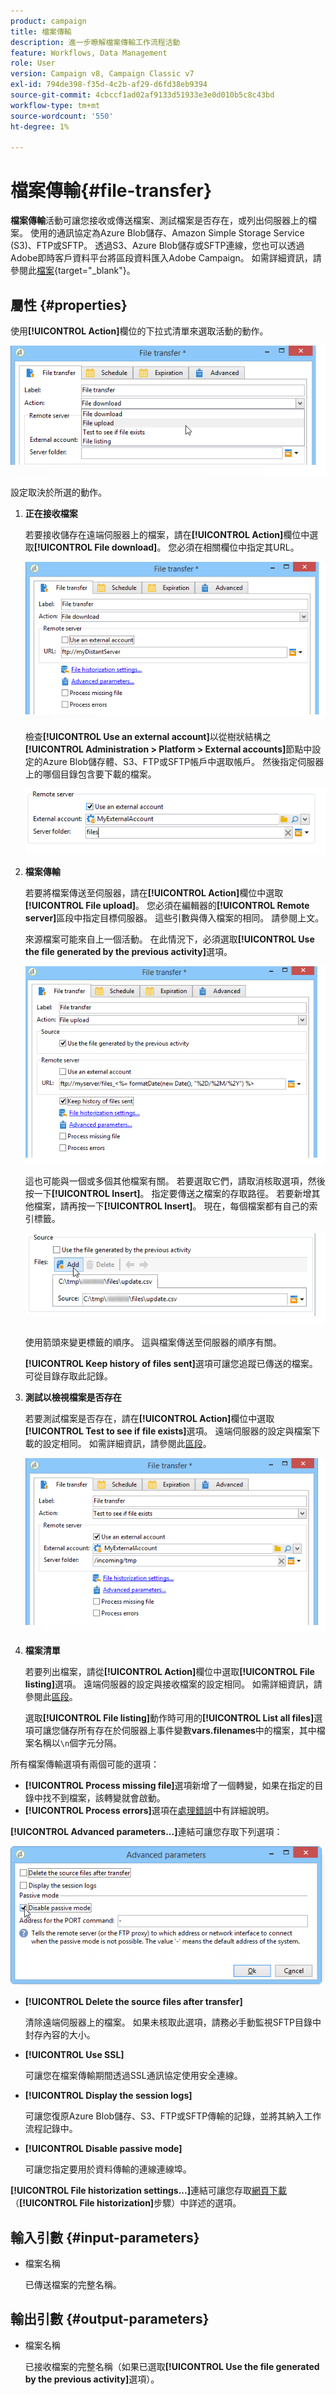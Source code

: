 ```yaml
---
product: campaign
title: 檔案傳輸
description: 進一步瞭解檔案傳輸工作流程活動
feature: Workflows, Data Management
role: User
version: Campaign v8, Campaign Classic v7
exl-id: 794de398-f35d-4c2b-af29-d6fd38eb9394
source-git-commit: 4cbccf1ad02af9133d51933e3e0d010b5c8c43bd
workflow-type: tm+mt
source-wordcount: '550'
ht-degree: 1%

---
```


# 檔案傳輸{#file-transfer}

**檔案傳輸**&#x200B;活動可讓您接收或傳送檔案、測試檔案是否存在，或列出伺服器上的檔案。 使用的通訊協定為Azure Blob儲存、Amazon Simple Storage Service (S3)、FTP或SFTP。
透過S3、Azure Blob儲存或SFTP連線，您也可以透過Adobe即時客戶資料平台將區段資料匯入Adobe Campaign。 如需詳細資訊，請參閱此[檔案](https://experienceleague.adobe.com/docs/experience-platform/destinations/catalog/email-marketing/adobe-campaign.html?lang=zh-Hant){target="_blank"}。

## 屬性 {#properties}

使用&#x200B;**[!UICONTROL Action]**&#x200B;欄位的下拉式清單來選取活動的動作。

![](assets/file_transfert_action.png)

設定取決於所選的動作。

1. **正在接收檔案**

   若要接收儲存在遠端伺服器上的檔案，請在&#x200B;**[!UICONTROL Action]**&#x200B;欄位中選取&#x200B;**[!UICONTROL File download]**。 您必須在相關欄位中指定其URL。

   ![](assets/file_transfert_edit.png)

   檢查&#x200B;**[!UICONTROL Use an external account]**&#x200B;以從樹狀結構之&#x200B;**[!UICONTROL Administration > Platform > External accounts]**&#x200B;節點中設定的Azure Blob儲存體、S3、FTP或SFTP帳戶中選取帳戶。 然後指定伺服器上的哪個目錄包含要下載的檔案。

   ![](assets/file_transfert_edit_external.png)

1. **檔案傳輸**

   若要將檔案傳送至伺服器，請在&#x200B;**[!UICONTROL Action]**&#x200B;欄位中選取&#x200B;**[!UICONTROL File upload]**。 您必須在編輯器的&#x200B;**[!UICONTROL Remote server]**&#x200B;區段中指定目標伺服器。 這些引數與傳入檔案的相同。 請參閱上文。

   來源檔案可能來自上一個活動。 在此情況下，必須選取&#x200B;**[!UICONTROL Use the file generated by the previous activity]**&#x200B;選項。

   ![](assets/file_transfert_edit_send.png)

   這也可能與一個或多個其他檔案有關。 若要選取它們，請取消核取選項，然後按一下&#x200B;**[!UICONTROL Insert]**。 指定要傳送之檔案的存取路徑。 若要新增其他檔案，請再按一下&#x200B;**[!UICONTROL Insert]**。 現在，每個檔案都有自己的索引標籤。

   ![](assets/file_transfert_source.png)

   使用箭頭來變更標籤的順序。 這與檔案傳送至伺服器的順序有關。

   **[!UICONTROL Keep history of files sent]**&#x200B;選項可讓您追蹤已傳送的檔案。 可從目錄存取此記錄。

1. **測試以檢視檔案是否存在**

   若要測試檔案是否存在，請在&#x200B;**[!UICONTROL Action]**&#x200B;欄位中選取&#x200B;**[!UICONTROL Test to see if file exists]**&#x200B;選項。 遠端伺服器的設定與檔案下載的設定相同。 如需詳細資訊，請參閱此[區段](#properties)。

   ![](assets/file_transfert_edit_test.png)

1. **檔案清單**

   若要列出檔案，請從&#x200B;**[!UICONTROL Action]**&#x200B;欄位中選取&#x200B;**[!UICONTROL File listing]**&#x200B;選項。 遠端伺服器的設定與接收檔案的設定相同。 如需詳細資訊，請參閱此[區段](#properties)。

   選取&#x200B;**[!UICONTROL File listing]**&#x200B;動作時可用的&#x200B;**[!UICONTROL List all files]**&#x200B;選項可讓您儲存所有存在於伺服器上事件變數&#x200B;**vars.filenames**&#x200B;中的檔案，其中檔案名稱以`\n`個字元分隔。

所有檔案傳輸選項有兩個可能的選項：

* **[!UICONTROL Process missing file]**&#x200B;選項新增了一個轉變，如果在指定的目錄中找不到檔案，該轉變就會啟動。
* **[!UICONTROL Process errors]**&#x200B;選項在[處理錯誤](monitor-workflow-execution.md#processing-errors)中有詳細說明。

**[!UICONTROL Advanced parameters...]**&#x200B;連結可讓您存取下列選項：

![](assets/file_transfert_advanced.png)

* **[!UICONTROL Delete the source files after transfer]**

  清除遠端伺服器上的檔案。 如果未核取此選項，請務必手動監視SFTP目錄中封存內容的大小。

* **[!UICONTROL Use SSL]**

  可讓您在檔案傳輸期間透過SSL通訊協定使用安全連線。

* **[!UICONTROL Display the session logs]**

  可讓您復原Azure Blob儲存、S3、FTP或SFTP傳輸的記錄，並將其納入工作流程記錄中。

* **[!UICONTROL Disable passive mode]**

  可讓您指定要用於資料傳輸的連線連線埠。

**[!UICONTROL File historization settings...]**&#x200B;連結可讓您存取[網頁下載](web-download.md) （**[!UICONTROL File historization]**&#x200B;步驟）中詳述的選項。

## 輸入引數 {#input-parameters}

* 檔案名稱

  已傳送檔案的完整名稱。

## 輸出引數 {#output-parameters}

* 檔案名稱

  已接收檔案的完整名稱（如果已選取&#x200B;**[!UICONTROL Use the file generated by the previous activity]**&#x200B;選項）。
